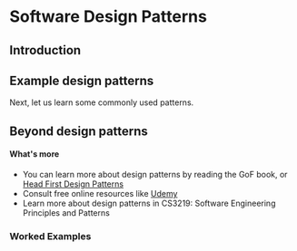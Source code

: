 <link rel="stylesheet" href="{{baseUrl}}/css/main.css">
<link rel="stylesheet" href="{{baseUrl}}/css/textbook.css">

<include src="../../common/header.md" />

<div class="website-content">

# Software Design Patterns

## Introduction

<include src="introduction/index.md" />

## Example design patterns 

Next, let us learn some commonly used patterns.

<Panel header="**Singleton pattern** :one:" expandable type="seamless" is-open="true">
<include src="singleton/index.md" />
</Panel>
<Panel header="**Façade pattern** :one:" expandable type="seamless" is-open="true">
<include src="facade/index.md" />
</Panel>

<Panel header="**Command pattern** :one:" expandable type="seamless" is-open="true">
<include src="command/index.md" />
</Panel>

<Panel header="**Mode-View-Controller pattern** :two:" expandable type="seamless">
<include src="mvc/index.md" />
</Panel>

<Panel header="**Observer pattern** :two:" expandable type="seamless">
<include src="observer/index.md" />
</Panel>

<Panel header="**Abstraction occurrence pattern** :three:" expandable type="seamless">
<include src="abstraction-occurrence/index.md" />
</Panel>

## Beyond design patterns

<include src="beyond/index.md" />

<Panel header="**Case Study**" expandable>
<include src="case-study/index.md" />
</Panel>

<Panel header="Other types of patterns :one: " expandable type="seamless">
  <include src="abstraction-occurrence/index.md" />
</Panel>


<tip-box type="success">

#### What's more
* You can learn more about design patterns by reading the GoF book, or [Head First Design Patterns](https://www.amazon.com/First-Design-Patterns-Elisabeth-Freeman/dp/0596007124/)
* Consult free online resources like [Udemy](https://www.udemy.com/java-design-patterns-tutorial/)
* Learn more about design patterns in CS3219: Software Engineering Principles and Patterns

</tip-box>

### Worked Examples

<morph title="Q1" src="./examples/e1.md"></morph>
<morph title="Q2" src="./examples/e2.md"></morph>
<morph title="Q3" src="./examples/e3.md"></morph>
<morph title="Q4" src="./examples/e4.md"></morph>
<morph title="Q5" src="./examples/e5.md"></morph>

</div>


